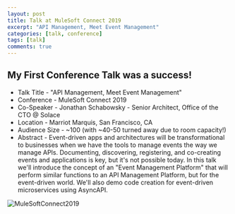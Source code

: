```yaml
---
layout: post
title: Talk at MuleSoft Connect 2019
excerpt: "API Management, Meet Event Management"
categories: [talk, conference]
tags: [talk]
comments: true
---
```


## My First Conference Talk was a success! 
* Talk Title - "API Management, Meet Event Management" 
* Conference - MuleSoft Connect 2019
* Co-Speaker - Jonathan Schabowsky - Senior Architect, Office of the CTO @ Solace
* Location - Marriot Marquis, San Francisco, CA
* Audience Size - ~100 (with ~40-50 turned away due to room capacity!)
* Abstract - Event-driven apps and architectures will be transformational to businesses when we have the tools to manage events the way we manage APIs. Documenting, discovering, registering, and co-creating events and applications is key, but it's not possible today. In this talk we'll introduce the concept of an "Event Management Platform" that will perform similar functions to an API Management Platform, but for the event-driven world. We'll also demo code creation for event-driven microservices using AsyncAPI. 

![MuleSoftConnect2019](https://pbs.twimg.com/media/D-A87QRU0AE5LO9.jpg:small)
